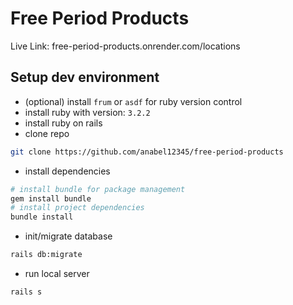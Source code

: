 #  Free Period Products

Live Link: free-period-products.onrender.com/locations

## Setup dev environment
- (optional) install `frum` or `asdf` for ruby version control 
- install ruby with version: `3.2.2`
- install ruby on rails
- clone repo
```bash
git clone https://github.com/anabel12345/free-period-products
```
- install dependencies
```bash
# install bundle for package management 
gem install bundle
# install project dependencies
bundle install
```
- init/migrate database
```bash
rails db:migrate
```
- run local server
```bash
rails s

